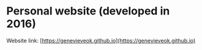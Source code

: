 # Personal website (developed in 2016)

Website link: [https://genevieveok.github.io](https://genevieveok.github.io)
